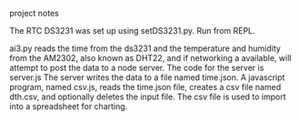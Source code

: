 project notes

The RTC DS3231 was set up using setDS3231.py. Run from REPL.

ai3.py reads the time from the ds3231 and the temperature  and humidity 
from the AM2302, also known as DHT22, and if networking a available, will
attempt to post the data to a node server.  The code for the server is server.js
The server writes the data to a file named time.json.
A javascript program, named csv.js, reads the time.json file, creates a csv file named 
dth.csv, and optionally deletes the input file. The csv file is used to import into a spreadsheet for charting.

